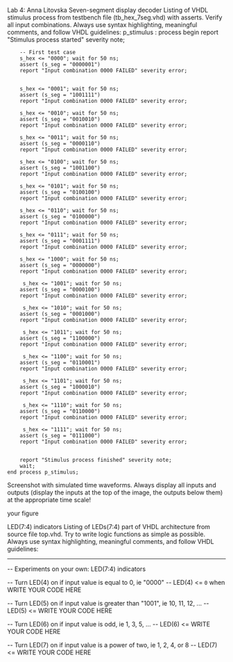 Lab 4: Anna Litovska
Seven-segment display decoder
Listing of VHDL stimulus process from testbench file (tb_hex_7seg.vhd) with asserts. Verify all input combinations. Always use syntax highlighting, meaningful comments, and follow VHDL guidelines:
    p_stimulus : process
    begin
        report "Stimulus process started" severity note;

        -- First test case
        s_hex <= "0000"; wait for 50 ns;
        assert (s_seg = "0000001")
        report "Input combination 0000 FAILED" severity error;


        s_hex <= "0001"; wait for 50 ns;
        assert (s_seg = "1001111")
        report "Input combination 0000 FAILED" severity error;
        
        s_hex <= "0010"; wait for 50 ns;
        assert (s_seg = "0010010")
        report "Input combination 0000 FAILED" severity error;
        
        s_hex <= "0011"; wait for 50 ns;
        assert (s_seg = "0000110")
        report "Input combination 0000 FAILED" severity error;
        
        s_hex <= "0100"; wait for 50 ns;
        assert (s_seg = "1001100")
        report "Input combination 0000 FAILED" severity error;
        
        s_hex <= "0101"; wait for 50 ns;
        assert (s_seg = "0100100")
        report "Input combination 0000 FAILED" severity error;
        
        s_hex <= "0110"; wait for 50 ns;
        assert (s_seg = "0100000")
        report "Input combination 0000 FAILED" severity error;
        
        s_hex <= "0111"; wait for 50 ns;
        assert (s_seg = "0001111")
        report "Input combination 0000 FAILED" severity error;
        
        s_hex <= "1000"; wait for 50 ns;
        assert (s_seg = "0000000")
        report "Input combination 0000 FAILED" severity error;
        
         s_hex <= "1001"; wait for 50 ns;
        assert (s_seg = "0000100")
        report "Input combination 0000 FAILED" severity error;
        
         s_hex <= "1010"; wait for 50 ns;
        assert (s_seg = "0001000")
        report "Input combination 0000 FAILED" severity error;
        
         s_hex <= "1011"; wait for 50 ns;
        assert (s_seg = "1100000")
        report "Input combination 0000 FAILED" severity error;
        
         s_hex <= "1100"; wait for 50 ns;
        assert (s_seg = "0110001")
        report "Input combination 0000 FAILED" severity error;
        
         s_hex <= "1101"; wait for 50 ns;
        assert (s_seg = "1000010")
        report "Input combination 0000 FAILED" severity error;
        
         s_hex <= "1110"; wait for 50 ns;
        assert (s_seg = "0110000")
        report "Input combination 0000 FAILED" severity error;
        
         s_hex <= "1111"; wait for 50 ns;
        assert (s_seg = "0111000")
        report "Input combination 0000 FAILED" severity error;


        report "Stimulus process finished" severity note;
        wait;
    end process p_stimulus;
Screenshot with simulated time waveforms. Always display all inputs and outputs (display the inputs at the top of the image, the outputs below them) at the appropriate time scale!

your figure

LED(7:4) indicators
Listing of LEDs(7:4) part of VHDL architecture from source file top.vhd. Try to write logic functions as simple as possible. Always use syntax highlighting, meaningful comments, and follow VHDL guidelines:

--------------------------------------------------------------------
-- Experiments on your own: LED(7:4) indicators

-- Turn LED(4) on if input value is equal to 0, ie "0000"
-- LED(4) <= `0` when WRITE YOUR CODE HERE

-- Turn LED(5) on if input value is greater than "1001", ie 10, 11, 12, ...
-- LED(5) <= WRITE YOUR CODE HERE

-- Turn LED(6) on if input value is odd, ie 1, 3, 5, ...
-- LED(6) <= WRITE YOUR CODE HERE

-- Turn LED(7) on if input value is a power of two, ie 1, 2, 4, or 8
-- LED(7) <= WRITE YOUR CODE HERE
